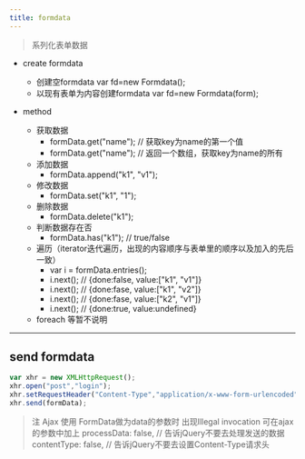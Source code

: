 ```yaml
---
title: formdata
---
```


> 系列化表单数据

+ create formdata
    + 创建空formdata   var fd=new Formdata();
    + 以现有表单为内容创建formdata    var fd=new Formdata(form); 

+ method 
    + 获取数据
        + formData.get("name"); // 获取key为name的第一个值
        + formData.get("name"); // 返回一个数组，获取key为name的所有
    + 添加数据
        + formData.append("k1", "v1");
    + 修改数据
        + formData.set("k1", "1");
    + 删除数据
        + formData.delete("k1");
    + 判断数据存在否
        + formData.has("k1"); // true/false
    + 遍历（iterator迭代遍历，出现的内容顺序与表单里的顺序以及加入的先后一致）
        + var i = formData.entries(); 
        + i.next(); // {done:false, value:["k1", "v1"]}
        + i.next(); // {done:fase, value:["k1", "v2"]}
        + i.next(); // {done:fase, value:["k2", "v1"]}
        + i.next(); // {done:true, value:undefined}
    + foreach 等暂不说明
-------------------------------------------------------------------------

## send formdata
```js
var xhr = new XMLHttpRequest();
xhr.open("post","login");
xhr.setRequestHeader("Content-Type","application/x-www-form-urlencoded");
xhr.send(formData);
```
> 注 Ajax 使用 FormData做为data的参数时 出现Illegal invocation
可在ajax的参数中加上
processData: false,  // 告诉jQuery不要去处理发送的数据
contentType: false,   // 告诉jQuery不要去设置Content-Type请求头



